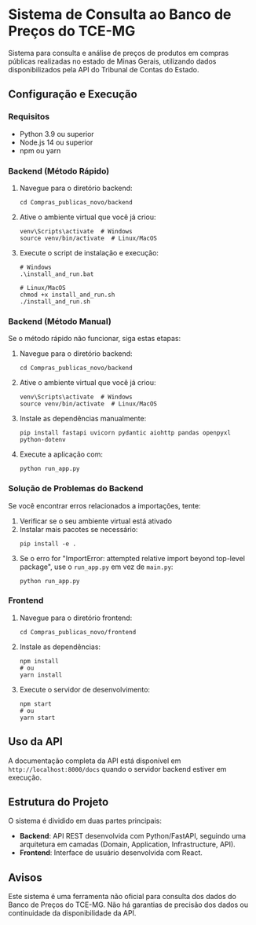 # Sistema de Consulta ao Banco de Preços do TCE-MG

Sistema para consulta e análise de preços de produtos em compras públicas realizadas no estado de Minas Gerais, utilizando dados disponibilizados pela API do Tribunal de Contas do Estado.

## Configuração e Execução

### Requisitos

- Python 3.9 ou superior
- Node.js 14 ou superior
- npm ou yarn

### Backend (Método Rápido)

1. Navegue para o diretório backend:
   ```
   cd Compras_publicas_novo/backend
   ```

2. Ative o ambiente virtual que você já criou:
   ```
   venv\Scripts\activate  # Windows
   source venv/bin/activate  # Linux/MacOS
   ```

3. Execute o script de instalação e execução:
   ```
   # Windows
   .\install_and_run.bat
   
   # Linux/MacOS
   chmod +x install_and_run.sh
   ./install_and_run.sh
   ```

### Backend (Método Manual)

Se o método rápido não funcionar, siga estas etapas:

1. Navegue para o diretório backend:
   ```
   cd Compras_publicas_novo/backend
   ```

2. Ative o ambiente virtual que você já criou:
   ```
   venv\Scripts\activate  # Windows
   source venv/bin/activate  # Linux/MacOS
   ```

3. Instale as dependências manualmente:
   ```
   pip install fastapi uvicorn pydantic aiohttp pandas openpyxl python-dotenv
   ```

4. Execute a aplicação com:
   ```
   python run_app.py
   ```

### Solução de Problemas do Backend

Se você encontrar erros relacionados a importações, tente:

1. Verificar se o seu ambiente virtual está ativado
2. Instalar mais pacotes se necessário:
   ```
   pip install -e .
   ```
3. Se o erro for "ImportError: attempted relative import beyond top-level package", use o `run_app.py` em vez de `main.py`:
   ```
   python run_app.py
   ```

### Frontend

1. Navegue para o diretório frontend:
   ```
   cd Compras_publicas_novo/frontend
   ```

2. Instale as dependências:
   ```
   npm install
   # ou
   yarn install
   ```

3. Execute o servidor de desenvolvimento:
   ```
   npm start
   # ou
   yarn start
   ```

## Uso da API

A documentação completa da API está disponível em `http://localhost:8000/docs` quando o servidor backend estiver em execução.

## Estrutura do Projeto

O sistema é dividido em duas partes principais:

- **Backend**: API REST desenvolvida com Python/FastAPI, seguindo uma arquitetura em camadas (Domain, Application, Infrastructure, API).
- **Frontend**: Interface de usuário desenvolvida com React.

## Avisos

Este sistema é uma ferramenta não oficial para consulta dos dados do Banco de Preços do TCE-MG. Não há garantias de precisão dos dados ou continuidade da disponibilidade da API. 
